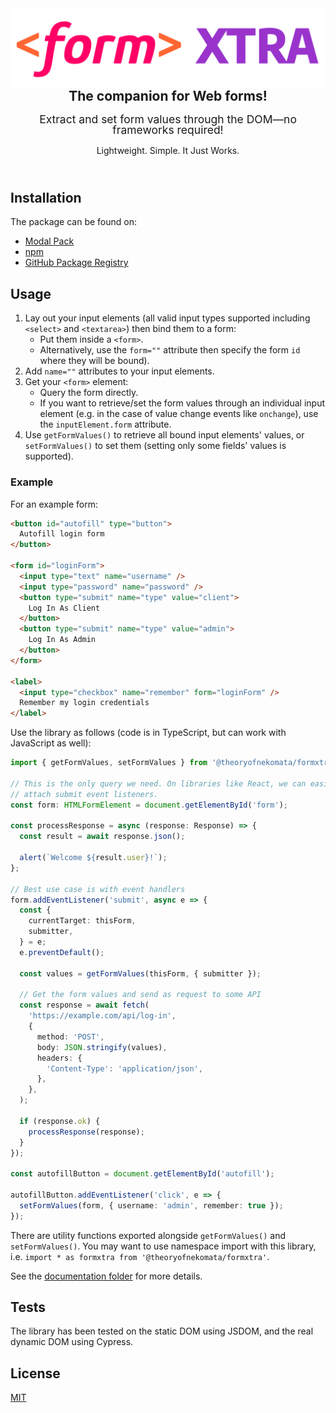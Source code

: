 <header style="text-align: center; line-height: 1">
  <h1 style="margin: 0">
    <img src="./docs/assets/formxtra.svg" alt="formxtra"/>
  </h1>
  <h2 style="margin: 0">
    The companion for Web forms!
  </h2>
  <p style="font-size: 125%">
    Extract and set form values through the DOM&mdash;no frameworks required!
  </p>
  <p>
    Lightweight. Simple. It Just Works.
  </p>
</header>

## Installation

The package can be found on:

- [Modal Pack](https://js.pack.modal.sh)
- [npm](https://npmjs.com/package/@theoryofnekomata/formxtra)
- [GitHub Package Registry](https://github.com/TheoryOfNekomata/formxtra/packages/793279)

## Usage

1. Lay out your input elements (all valid input types supported including `<select>` and `<textarea>`) then bind them
   to a form:
   * Put them inside a `<form>`.
   * Alternatively, use the `form=""` attribute then specify the form `id` where they will be bound).
2. Add `name=""` attributes to your input elements.
3. Get your `<form>` element:
   * Query the form directly.
   * If you want to retrieve/set the form values through an individual input element (e.g. in the case of value change
     events like `onchange`), use the `inputElement.form` attribute.
4. Use `getFormValues()` to retrieve all bound input elements' values, or `setFormValues()` to set them (setting only
   some fields' values is supported).

### Example

For an example form:

```html
<button id="autofill" type="button">
  Autofill login form
</button>

<form id="loginForm">
  <input type="text" name="username" />
  <input type="password" name="password" />
  <button type="submit" name="type" value="client">
    Log In As Client
  </button>
  <button type="submit" name="type" value="admin">
    Log In As Admin
  </button>
</form>

<label>
  <input type="checkbox" name="remember" form="loginForm" />
  Remember my login credentials
</label>
```

Use the library as follows (code is in TypeScript, but can work with JavaScript as well):

```typescript
import { getFormValues, setFormValues } from '@theoryofnekomata/formxtra';

// This is the only query we need. On libraries like React, we can easily get form elements when we
// attach submit event listeners.
const form: HTMLFormElement = document.getElementById('form');

const processResponse = async (response: Response) => {
  const result = await response.json();

  alert(`Welcome ${result.user}!`);
};

// Best use case is with event handlers
form.addEventListener('submit', async e => {
  const {
    currentTarget: thisForm,
    submitter,
  } = e;
  e.preventDefault();

  const values = getFormValues(thisForm, { submitter });

  // Get the form values and send as request to some API
  const response = await fetch(
    'https://example.com/api/log-in',
    {
      method: 'POST',
      body: JSON.stringify(values),
      headers: {
        'Content-Type': 'application/json',
      },
    },
  );

  if (response.ok) {
    processResponse(response);
  }
});

const autofillButton = document.getElementById('autofill');

autofillButton.addEventListener('click', e => {
  setFormValues(form, { username: 'admin', remember: true });
});
```

There are utility functions exported alongside `getFormValues()` and `setFormValues()`. You may want to use namespace
import with this library, i.e. `import * as formxtra from '@theoryofnekomata/formxtra'`.

See the [documentation folder](./docs) for more details.

## Tests

The library has been tested on the static DOM using JSDOM, and the real dynamic DOM using Cypress.

## License

[MIT](./LICENSE)
